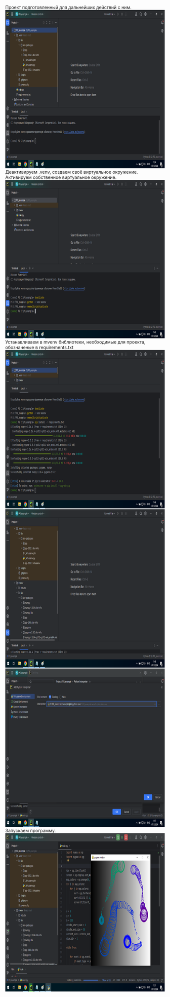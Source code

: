 Проект подготовленный для дальнейших действий с ним.
<img src="https://github.com/AlexNovosibirsk/module_11_2/blob/main/png/pg0.png" height="500"/></h1>
Деактивируем .venv, создаем своё виртуальное окружение.
Активируем собственное виртуальное окружение.
<img src="https://github.com/AlexNovosibirsk/module_11_2/blob/main/png/pg1.png" height="500"/></h1>
Устанавливаем в mvenv библиотеки, необходимые для проекта, обозначеные в requirements.txt
<img src="https://github.com/AlexNovosibirsk/module_11_2/blob/main/png/pg2.png" height="500"/></h1>
<img src="https://github.com/AlexNovosibirsk/module_11_2/blob/main/png/pg3.png" height="500"/></h1>
<img src="https://github.com/AlexNovosibirsk/module_11_2/blob/main/png/pg3.3.png" height="500"/></h1>
Запускаем программу.
<img src="https://github.com/AlexNovosibirsk/module_11_2/blob/main/png/pg4.png" height="500"/></h1>
